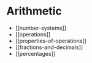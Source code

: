 # Arithmetic

- [[number-systems]]
- [[operations]]
- [[properties-of-operations]]
- [[fractions-and-decimals]]
- [[percentages]]
